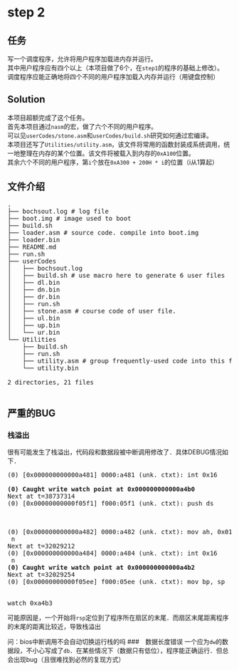 # step 2
## 任务
写一个调度程序，允许将用户程序加载进内存并运行。  
其中用户程序应有四个以上（本项目做了6个，在`step1`的程序的基础上修改）。  
调度程序应能正确地将四个不同的用户程序加载入内存并运行（用键盘控制）
## Solution
本项目超额完成了这个任务。  
首先本项目通过`nasm`的宏，做了六个不同的用户程序。  
可以见`userCodes/stone.asm`和`userCodes/build.sh`研究如何通过宏编译。  
本项目还写了`Utilities/utility.asm`，该文件将常用的函数封装成系统调用，统一地整理在内存的某个位置。该文件将被载入到内存的`0xA100`位置。  
其余六个不同的用户程序，第`i`个放在`0xA300 + 200H * i`的位置（i从1算起）
## 文件介绍
<pre>
.
├── bochsout.log # log file
├── boot.img # image used to boot
├── build.sh
├── loader.asm # source code. compile into boot.img
├── loader.bin
├── README.md
├── run.sh
├── userCodes
│   ├── bochsout.log
│   ├── build.sh # use macro here to generate 6 user files
│   ├── dl.bin
│   ├── dn.bin
│   ├── dr.bin
│   ├── run.sh
│   ├── stone.asm # course code of user file.
│   ├── ul.bin
│   ├── up.bin
│   └── ur.bin
└── Utilities
    ├── build.sh
    ├── run.sh
    ├── utility.asm # group frequently-used code into this file
    └── utility.bin

2 directories, 21 files

</pre>
## 严重的BUG
### 栈溢出
很有可能发生了栈溢出，代码段和数据段被中断调用修改了．具体DEBUG情况如下．
<pre>
(0) [0x000000000000a481] 0000:a481 (unk. ctxt): int 0x16                  ; cd16
<bochs:32>
<strong>(0) Caught write watch point at 0x000000000000a4b0</strong>
Next at t=38737314
(0) [0x00000000000f05f1] f000:05f1 (unk. ctxt): push ds                   ; 1e



(0) [0x000000000000a482] 0000:a482 (unk. ctxt): mov ah, 0x01              ; b401
<bochs:29> n
Next at t=32029212
(0) [0x000000000000a484] 0000:a484 (unk. ctxt): int 0x16                  ; cd16
<bochs:30> n
<strong>(0) Caught write watch point at 0x000000000000a4b2</strong>
Next at t=32029254
(0) [0x00000000000f05ee] f000:05ee (unk. ctxt): mov bp, sp                ; 89e5
<bochs:31>

watch 0xa4b3
</pre>
可能原因是，一个开始将`rsp`定位到了程序所在扇区的末尾．而扇区末尾距离程序的末尾的距离比较近，导致栈溢出  

问：bios中断调用不会自动切换运行栈的吗
###　数据长度错误
一个应为`dw`的数据段，不小心写成了`db`．在某些情况下（数据只有低位），程序能正确运行．但总会出现bug（且很难找到必然的复现方式）